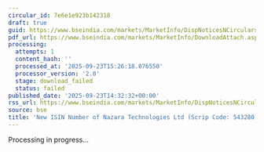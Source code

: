 ```yaml
---
circular_id: 7e6e1e923b142318
draft: true
guid: https://www.bseindia.com/markets/MarketInfo/DispNoticesNCirculars.aspx?Noticeid={76B4CBCE-E1ED-47C2-876A-8AE7B08744C7}&noticeno=20250923-70&dt=09/23/2025&icount=70&totcount=78&flag=0
pdf_url: https://www.bseindia.com/markets/MarketInfo/DownloadAttach.aspx?id=20250923-70&attachedId=
processing:
  attempts: 1
  content_hash: ''
  processed_at: '2025-09-23T15:26:18.076550'
  processor_version: '2.0'
  stage: download_failed
  status: failed
published_date: '2025-09-23T14:32:32+00:00'
rss_url: https://www.bseindia.com/markets/MarketInfo/DispNoticesNCirculars.aspx?Noticeid={76B4CBCE-E1ED-47C2-876A-8AE7B08744C7}&noticeno=20250923-70&dt=09/23/2025&icount=70&totcount=78&flag=0
source: bse
title: 'New ISIN Number of Nazara Technologies Ltd (Scrip Code: 543280)'
---
```


Processing in progress...